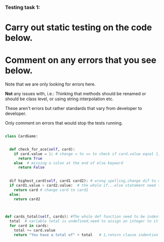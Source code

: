 ### Testing task 1:

# Carry out static testing on the code below.
# Comment on any errors that you see below.

Note that we are only looking for errors here.

**Not** any issues with, i.e.: 
Thinking that methods should be renamed or should be class level, or using string interpolation etc. 

These aren't errors but rather standards that vary from developer to developer. 

Only comment on errors that would stop the tests running.

```python

class CardGame:


  def check_for_ace(self, card):
    if card.value = 1: # change = to == to check if card.value equal 1, rather using = to assign the value to card.value.
      return True
    else  # missing a colon at the end of else keyword
      return False
   

  dif highest_card(self, card1 card2): # wrong spelling,change dif to def and also add a comma at the end of card1
  if card1.value > card2.value:  # the whole if...else statement need to be indented 
    return card # change card to card1 
  else:
    return card2
  


def cards_total(self, cards): #The whole def function need to be indented 
  total  # variable total is undefined,need to assign an integer to it .
  for card in cards:
    total += card.value
    return "You have a total of" + total   # 1,return clause indention incorrect,need to align with for keyword instead of put it inside the for loop,2 as total is integer,should convert it into string by replacing total with str(total).
  
```
